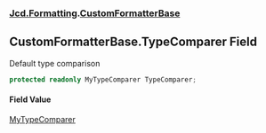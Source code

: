 ### [Jcd.Formatting](Jcd.Formatting.md 'Jcd.Formatting').[CustomFormatterBase](Jcd.Formatting.CustomFormatterBase.md 'Jcd.Formatting.CustomFormatterBase')

## CustomFormatterBase.TypeComparer Field

Default type comparison

```csharp
protected readonly MyTypeComparer TypeComparer;
```

#### Field Value
[MyTypeComparer](Jcd.Formatting.CustomFormatterBase.MyTypeComparer.md 'Jcd.Formatting.CustomFormatterBase.MyTypeComparer')